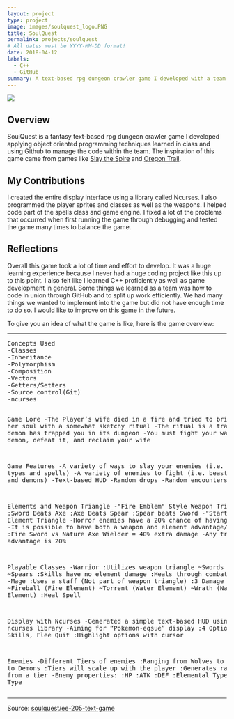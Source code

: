 ```yaml
---
layout: project
type: project
image: images/soulquest_logo.PNG
title: SoulQuest
permalink: projects/soulquest
# All dates must be YYYY-MM-DD format!
date: 2018-04-12
labels:
  - C++
  - GitHub
summary: A text-based rpg dungeon crawler game I developed with a team for EE 205.
---
```


<img class="ui image" src="{{ site.baseurl }}/images/soulquest_play.PNG">

## Overview

SoulQuest is a fantasy text-based rpg dungeon crawler game I developed applying object oriented programming techniques learned in class and using Github to manage the code within the team. The inspiration of this game came from games like [Slay the Spire](https://en.wikipedia.org/wiki/Slay_the_Spire) and [Oregon Trail](https://en.wikipedia.org/wiki/The_Oregon_Trail_(series)).

## My Contributions

I created the entire display interface using a library called Ncurses. I also programmed the player sprites and classes as well as the weapons. I helped code part of the spells class and game engine. I fixed a lot of the problems that occurred when first running the game through debugging and tested the game many times to balance the game.

## Reflections

Overall this game took a lot of time and effort to develop. It was a huge learning experience because I never had a huge coding project like this up to this point. I also felt like I learned C++ proficiently as well as game development in general. Some things we learned as a team was how to code in union through GitHub and to split up work efficiently. We had many things we wanted to implement into the game but did not have enough time to do so. I would like to improve on this game in the future.

To give you an idea of what the game is like, here is the game overview:

<hr>
<pre>
Concepts Used
-Classes
-Inheritance
-Polymorphism
-Composition
-Vectors
-Getters/Setters
-Source control(Git)
-ncurses

Game Lore
-The Player’s wife died in a fire and tried to bring back her soul with a somewhat sketchy ritual
-The ritual is a trap and a demon has trapped you in its dungeon
-You must fight your way to the demon, defeat it, and reclaim your wife

Game Features
-A variety of ways to slay your enemies (i.e. weapon types and spells)
-A variety of enemies to fight (i.e. beasts, humans, and demons)
-Text-based HUD
-Random drops
-Random encounters

Elements and Weapon Triangle
-"Fire Emblem" Style Weapon Triangle
 :Sword Beats Axe
 :Axe Beats Spear
 :Spear beats Sword
-"Starter Pokemon" Element Triangle
-Horror enemies have a 20% chance of having a element
-It is possible to have both a weapon and element advantage/disadvantage
 :Fire Sword vs Nature Axe Wielder = 40% extra damage
-Any triangle advantage is 20%

Playable Classes
-Warrior
 :Utilizes weapon triangle
  ~Swords
  ~Axes
  ~Spears
 :Skills have no element damage
 :Heals through combat damage
-Mage
 :Uses a staff (Not part of weapon triangle)
 :3 Damage spells
  ~Fireball (Fire Element)
  ~Torrent (Water Element)
  ~Wrath (Nature Element)
 :Heal Spell
 
Display with Ncurses
-Generated a simple text-based HUD using the ncurses library
-Aiming for “Pokemon-eqsue” display
 :4 Options: Attack, Skills, Flee Quit
 :Highlight options with cursor
 
Enemies
-Different Tiers of enemies
 :Ranging from Wolves to Skeletons to Demons
 :Tiers will scale up with the player
 :Generates random mob from a tier
-Enemy properties:
 :HP
 :ATK
 :DEF
 :Elemental Type
 :Weapon Type
</pre>
<hr>

Source: <a href="https://github.com/nchu277/EE205"><i class="large github icon "></i>soulquest/ee-205-text-game</a>

